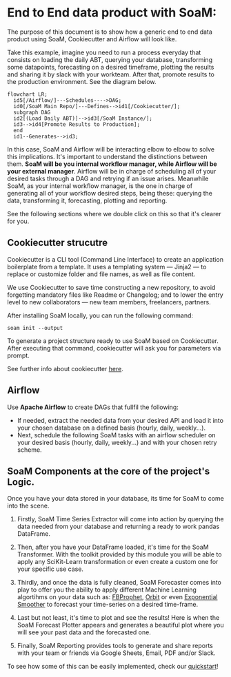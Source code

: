 # End to End data product with SoaM:

The purpose of this document is to show how a generic end to end data product using SoaM, Cookiecutter and Airflow will look like.

Take this example, imagine you need to run a process everyday that consists on loading the daily ABT, querying your database, transforming some datapoints, forecasting on a desired timeframe, plotting the results and sharing it by slack with your workteam. After that, promote results to the production environment. See the diagram below.

```mermaid
flowchart LR;
  id5[/Airflow/]---Schedules---->DAG;
  id0[/SoaM Main Repo/]---Defines-->id1[/Cookiecutter/];
  subgraph DAG
  id2[(Load Daily ABT)]-->id3[/SoaM Instance/];
  id3-->id4[Promote Results to Production];
  end
  id1--Generates-->id3;
```

In this case, SoaM and Airflow will be interacting elbow to elbow to solve this implications. It's important to understand the distinctions between them. **SoaM will be you internal workflow manager, while Airflow will be your external manager**. Airflow will be in charge of scheduling all of your desired tasks through a DAG and retrying if an issue arises. Meanwhile SoaM, as your internal workflow manager, is the one in charge of generating all of your workflow desired steps, being these: querying the data, transforming it, forecasting, plotting and reporting.

See the following sections where we double click on this so that it's clearer for you.


## Cookiecutter strucutre

Cookiecutter is a CLI tool (Command Line Interface) to create an application boilerplate from a template. It uses a templating system — Jinja2 — to replace or customize folder and file names, as well as file content.

We use Cookiecutter to save time constructing a new repository, to avoid forgetting mandatory files like Readme or Changelog; and to lower the entry level to new collaborators — new team members, freelancers, partners.

After installing SoaM locally, you can run the following command:

    soam init --output

To generate a project structure ready to use SoaM based on Cookiecutter. After executing that command, cookiecutter will ask you for parameters via prompt.

See further info about cookiecutter [here](https://medium.com/worldsensing-techblog/project-templates-and-cookiecutter-6d8f99a06374).

## Airflow

Use **Apache Airflow** to create DAGs that fullfil the following:
 - If needed, extract the needed data from your desired API and load it into your chosen database on a defined basis (hourly, daily, weekly...).
 - Next, schedule the following SoaM tasks with an airflow scheduler on your desired basis (hourly, daily, weekly...) and with your chosen retry scheme.

## SoaM Components at the core of the project's Logic.

Once you have your data stored in your database, its time for SoaM to come into the scene.

1. Firstly, SoaM Time Series Extractor will come into action by querying the data needed from your database and returning a ready to work pandas DataFrame.

2. Then, after you have your DataFrame loaded, it's time for the SoaM Transformer. With the toolkit provided by this module you will be able to apply any SciKit-Learn transformation or even create a custom one for your specific use case.

3. Thirdly, and once the data is fully cleaned, SoaM Forecaster comes into play to offer you the ability to apply different Machine Learning algortihms on your data such as: [FBProphet](https://facebook.github.io/prophet/), [Orbit](https://github.com/uber/orbit) or even [Exponential Smoother](https://www.statsmodels.org/stable/generated/statsmodels.tsa.holtwinters.ExponentialSmoothing.html#statsmodels.tsa.holtwinters.ExponentialSmoothing) to forecast your time-series on a desired time-frame.

4. Last but not least, it's time to plot and see the results! Here is when the SoaM Forecast Plotter appears and generates a beautiful plot where you will see your past data and the forecasted one.

5. Finally, SoaM Reporting provides tools to generate and share reports with your team or friends via Google Sheets, Email, PDF and/or Slack.

To see how some of this can be easily implemented, check our [quickstart](notebook/examples/quickstart.ipynb)!

